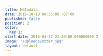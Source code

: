 ```yaml
---
title: Metadata
date: 2015-10-10 08:36:00 -07:00
published: false
position: 2
color:
  Key 1: 
start date: 2016-04-27 22:30:00.000000000 Z
image: "/uploads/otter.jpg"
layout: default
---
```


